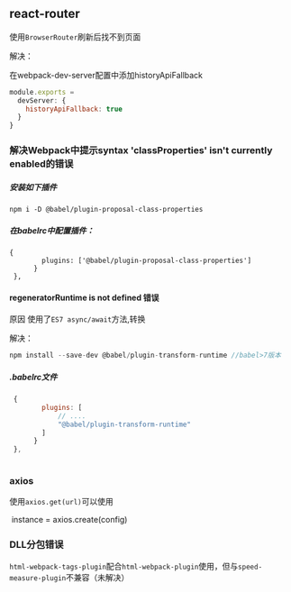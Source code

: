 ## react-router

使用`BrowserRouter`刷新后找不到页面

解决：

在webpack-dev-server配置中添加historyApiFallback

```js
module.exports = 
  devServer: {
  	historyApiFallback: true
  }
}
```



### 解决Webpack中提示syntax 'classProperties' isn't currently enabled的错误

##### 安装如下插件

`npm i -D @babel/plugin-proposal-class-properties`

##### 在babelrc中配置插件：

```
{
        plugins: ['@babel/plugin-proposal-class-properties']
      }
 },
```



#### regeneratorRuntime is not defined 错误

原因 使用了`ES7 async/await`方法,转换

解决：

```js
npm install --save-dev @babel/plugin-transform-runtime //babel>7版本
```

##### .babelrc文件

```js
 {
        plugins: [
        	// ....
        	"@babel/plugin-transform-runtime"
        ]
      }
 },
 
```



### axios

使用`axios.get(url)`可以使用

​	instance = axios.create(config)





### DLL分包错误

`html-webpack-tags-plugin`配合`html-webpack-plugin`使用，但与`speed-measure-plugin`不兼容（未解决）



